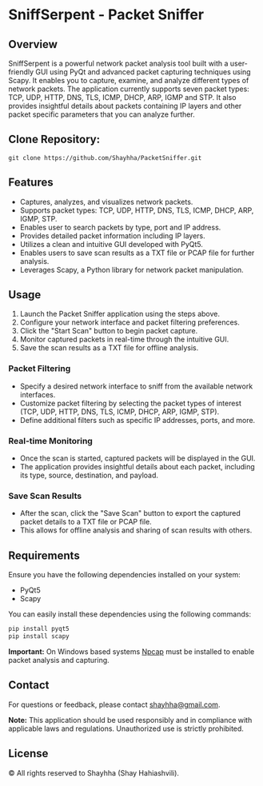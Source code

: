 # SniffSerpent - Packet Sniffer

## Overview

SniffSerpent is a powerful network packet analysis tool built with a user-friendly GUI using PyQt and advanced packet capturing techniques using Scapy. It enables you to capture, examine, and analyze different types of network packets. The application currently supports seven packet types: TCP, UDP, HTTP, DNS, TLS, ICMP, DHCP, ARP, IGMP and STP. It also provides insightful details about packets containing IP layers and other packet specific parameters that you can analyze further.

## Clone Repository:

```shell
git clone https://github.com/Shayhha/PacketSniffer.git
```

## Features

- Captures, analyzes, and visualizes network packets.
- Supports packet types: TCP, UDP, HTTP, DNS, TLS, ICMP, DHCP, ARP, IGMP, STP.
- Enables user to search packets by type, port and IP address.
- Provides detailed packet information including IP layers.
- Utilizes a clean and intuitive GUI developed with PyQt5.
- Enables users to save scan results as a TXT file or PCAP file for further analysis.
- Leverages Scapy, a Python library for network packet manipulation.

## Usage

1. Launch the Packet Sniffer application using the steps above.
2. Configure your network interface and packet filtering preferences.
3. Click the "Start Scan" button to begin packet capture.
4. Monitor captured packets in real-time through the intuitive GUI.
5. Save the scan results as a TXT file for offline analysis.

### Packet Filtering

- Specify a desired network interface to sniff from the available network interfaces.
- Customize packet filtering by selecting the packet types of interest (TCP, UDP, HTTP, DNS, TLS, ICMP, DHCP, ARP, IGMP, STP).
- Define additional filters such as specific IP addresses, ports, and more.

### Real-time Monitoring

- Once the scan is started, captured packets will be displayed in the GUI.
- The application provides insightful details about each packet, including its type, source, destination, and payload.

### Save Scan Results

- After the scan, click the "Save Scan" button to export the captured packet details to a TXT file or PCAP file.
- This allows for offline analysis and sharing of scan results with others.

## Requirements

Ensure you have the following dependencies installed on your system:

- PyQt5
- Scapy

You can easily install these dependencies using the following commands:

```bash
pip install pyqt5
pip install scapy
```

**Important:** On Windows based systems  [Npcap](https://npcap.com/#download) must be installed to enable packet analysis and capturing.

## Contact

For questions or feedback, please contact [shayhha@gmail.com](mailto:shayhha@gmail.com).

**Note:** This application should be used responsibly and in compliance with applicable laws and regulations. Unauthorized use is strictly prohibited.

## License

© All rights reserved to Shayhha (Shay Hahiashvili).
